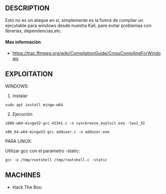 
## DESCRIPTION

Esto no es un ataque en sí, simplemente es la fomra de compilar un ejecutable para windows desde nuestra Kali, pare evitar problemas con librerías, dependencias,etc.


#### Mas información
* https://trac.ffmpeg.org/wiki/CompilationGuide/CrossCompilingForWindows


## EXPLOITATION

WINDOWS:

1. Instalar
```
sudo apt install mingw-w64
```

2. Ejecución

```
i686-w64-mingw32-gcc 42341.c -o syncbreeze_exploit.exe -lws2_32

x86_64-w64-mingw32-gcc adduser.c -o adduser.exe
```


PARA LINUX:

Utilizar gcc con el parametro -static:

```
gcc -o /tmp/rootshell /tmp/rootshell.c -static 
```

## MACHINES

* Hack The Box: 